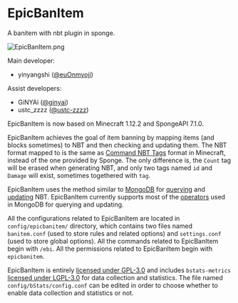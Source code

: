 # EpicBanItem

A banitem with nbt plugin in sponge.

![EpicBanItem.png](https://forums-cdn.spongepowered.org/uploads/default/original/3X/d/f/df777d2f56331853a78fafc6876c59a412a2353d.png)

Main developer:

* yinyangshi ([@euOnmyoji](https://github.com/euOnmyoji))

Assist developers:

* GiNYAi ([@ginyai](https://github.com/ginyai))
* ustc_zzzz ([@ustc-zzzz](https://github.com/ustc-zzzz))

EpicBanItem is now based on Minecraft 1.12.2 and SpongeAPI 7.1.0.

EpicBanItem achieves the goal of item banning by mapping items (and blocks sometimes) to NBT and then checking and updating them. The NBT format mapped to is the same as [Command NBT Tags](https://minecraft.gamepedia.com/Tutorials/Command_NBT_tags#Items) format in Minecraft, instead of the one provided by Sponge. The only difference is, the `Count` tag will be erased when generating NBT, and only two tags named `id` and `Damage` will exist, sometimes togethered with `tag`.

EpicBanItem uses the method similar to [MongoDB](https://docs.mongodb.com/manual/) for [querying](https://docs.mongodb.com/manual/tutorial/query-documents/) and [updating](https://docs.mongodb.com/manual/tutorial/update-documents/) NBT. EpicBanItem currently supports most of the [operators](https://docs.mongodb.com/manual/reference/operator/) used in MongoDB for querying and updating.

All the configurations related to EpicBanItem are located in `config/epicbanitem/` directory, which contains two files named `banitem.conf` (used to store rules and related options) and `settings.conf` (used to store global options). All the commands related to EpicBanItem begin with `/ebi`. All the permissions related to EpicBanItem begin with `epicbanitem`.

EpicBanItem is entirely [licensed under GPL-3.0](LICENSE) and includes `bstats-metrics` [licensed under LGPL-3.0](https://github.com/Bastian/bStats-Metrics/blob/master/LICENSE) for data collection and statistics. The file named `config/bStats/config.conf` can be edited in order to choose whether to enable data collection and statistics or not.
